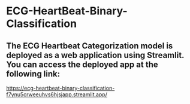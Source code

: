 # ECG-HeartBeat-Binary-Classification
## The ECG Heartbeat Categorization model is deployed as a web application using Streamlit. You can access the deployed app at the following link:
https://ecg-heartbeat-binary-classification-f7ynu5crweeuhvs6hjsjapp.streamlit.app/
